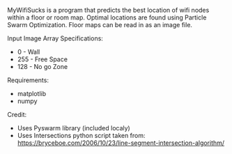 MyWifiSucks is a program that predicts the best location of wifi nodes within a floor or room map. 
Optimal locations are found using Particle Swarm Optimization. 
Floor maps can be read in as an image file.

Input Image Array Specifications:
* 0 - Wall
* 255 - Free Space
* 128 - No go Zone

Requirements:
- matplotlib
- numpy

Credit:
* Uses Pyswarm library (included localy)
* Uses Intersections python script taken from: https://bryceboe.com/2006/10/23/line-segment-intersection-algorithm/
